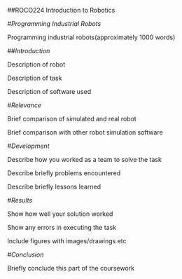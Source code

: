 
##ROCO224 Introduction to Robotics

#*Programming Industrial Robots*

Programming industrial robots(approximately 1000 words)

##*Introduction*

Description of robot

Description of task

Description of software used

#*Relevance*

Brief comparison of simulated and real robot

Brief comparison with other robot simulation software

#*Development*

Describe how you worked as a team to solve the task

Describe briefly problems encountered

Describe briefly lessons learned

#*Results*

Show how well your solution worked

Show any errors in executing the task

Include figures with images/drawings etc

#*Conclusion*

Briefly conclude this part of the 
coursework




